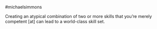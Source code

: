 #michaelsimmons

Creating an atypical combination of two or more skills that you’re merely competent \[at\] can lead to a world-class skill set.